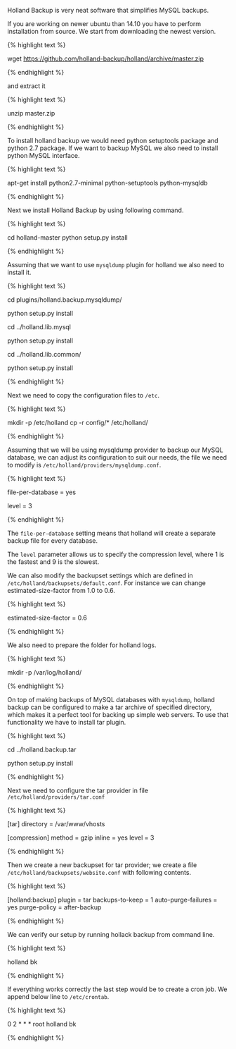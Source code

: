 Holland Backup is very neat software that simplifies MySQL backups.


If you are working on newer ubuntu than 14.10 you have to perform installation from source. We start from downloading the newest version.

{% highlight text %}

wget https://github.com/holland-backup/holland/archive/master.zip

{% endhighlight %}

and extract it

{% highlight text %}

unzip master.zip

{% endhighlight %}

To install holland backup we would need python setuptools package and python 2.7 package. If we want to backup MySQL we also need to install python MySQL interface.

{% highlight text %}

apt-get install python2.7-minimal python-setuptools python-mysqldb

{% endhighlight %}

Next we install Holland Backup by using following command.

{% highlight text %}

cd holland-master
python setup.py install

{% endhighlight %}

Assuming that we want to use ```mysqldump``` plugin for holland we also need to install it.

{% highlight text %}

cd plugins/holland.backup.mysqldump/

python setup.py install

cd ../holland.lib.mysql

python setup.py install

cd ../holland.lib.common/

python setup.py install


{% endhighlight %}

Next we need to copy the configuration files to ```/etc```.

{% highlight text %}

mkdir -p /etc/holland
cp -r config/* /etc/holland/

{% endhighlight %}

Assuming that we will be using mysqldump provider to backup our MySQL database, we can adjust its configuration to suit our needs, the file we need to modify is ```/etc/holland/providers/mysqldump.conf```.

{% highlight text %}

file-per-database   = yes

level               = 3

{% endhighlight %}

The ```file-per-database``` setting means that holland will create a separate backup file for every database.

The ```level``` parameter allows us to specify the compression level, where 1 is the fastest and 9 is the slowest.

We can also modify the backupset settings which are defined in ```/etc/holland/backupsets/default.conf```. For instance we can change estimated-size-factor from 1.0 to 0.6.


{% highlight text %}

estimated-size-factor = 0.6

{% endhighlight %}

We also need to prepare the folder for holland logs.

{% highlight text %}

mkdir -p /var/log/holland/

{% endhighlight %}

On top of making backups of MySQL databases with ```mysqldump```, holland backup can be configured to make a tar archive of specified directory, which makes it a perfect tool for backing up simple web servers. To use that functionality we have to install tar plugin.

{% highlight text %}

cd ../holland.backup.tar

python setup.py install

{% endhighlight %}

Next we need to configure the tar provider in file ```/etc/holland/providers/tar.conf```

{% highlight text %}

[tar]
directory = /var/www/vhosts

[compression]
method     = gzip
inline     = yes
level      = 3

{% endhighlight %}

Then we create a new backupset for tar provider; we create a file ```/etc/holland/backupsets/website.conf``` with following contents.

{% highlight text %}

[holland:backup]
plugin = tar
backups-to-keep = 1
auto-purge-failures = yes
purge-policy = after-backup

{% endhighlight %}

We can verify our setup by running hollack backup from command line.

{% highlight text %}

holland bk

{% endhighlight %}


If everything works correctly the last step would be to create a cron job. We append below line to ```/etc/crontab```.


{% highlight text %}

0  2    * * *   root	holland bk

{% endhighlight %}
